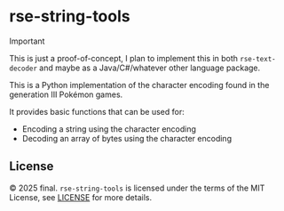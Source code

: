 # rse-string-tools

> [!IMPORTANT]
> This is just a proof-of-concept, I plan to implement this in both
> `rse-text-decoder` and maybe as a Java/C#/whatever other language
> package.

This is a Python implementation of the character encoding found
in the generation III Pokémon games.

It provides basic functions that can be used for:
- Encoding a string using the character encoding
- Decoding an array of bytes using the character encoding

## License

© 2025 final. `rse-string-tools` is licensed under the terms of the MIT License, see [LICENSE](LICENSE) for more details.
